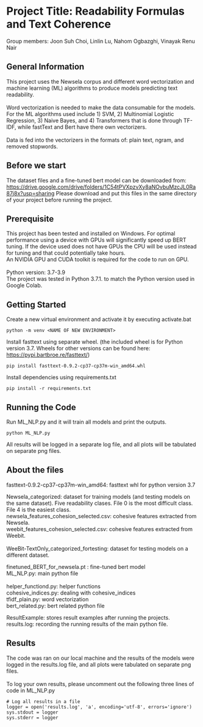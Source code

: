 # Project Title: Readability Formulas and Text Coherence

Group members: Joon Suh Choi, Linlin Lu, Nahom Ogbazghi, Vinayak Renu Nair


## General Information
This project uses the Newsela corpus and different word vectorization and machine learning (ML) algorithms to produce models predicting text readability.<br/><br/>
Word vectorization is needed to make the data consumable for the models. For the ML algorithms used include 1) SVM, 2) Multinomial Logistic Regression, 3) Naive Bayes, and 4) Transformers that is done through TF-IDF, while fastText and Bert have there own vectorizers.<br/><br/>
Data is fed into the vectorizers in the formats of: plain text, ngram, and removed stopwords.
## Before we start
The dataset files and a fine-tuned bert model can be downloaded from: https://drive.google.com/drive/folders/1C54tPVXpzvXy8aNOvbuMzcJL0Ra87j8x?usp=sharing
Please download and put this files in the same directory of your project before running the project.
## Prerequisite
This project has been tested and installed on Windows. For optimal performance using a device with GPUs will significantly speed up BERT tuning. If the device used does not have GPUs the CPU will be used instead for tuning and that could potentially take hours.<br/>
An NVIDIA GPU and CUDA toolkit is required for the code to run on GPU.<br/>
<br/>Python version: 3.7-3.9<br/>
The project was tested in Python 3.7.1. to match the Python version used in Google Colab.

## Getting Started
Create a new virtual environment and activate it by executing activate.bat
```
python -m venv <NAME OF NEW ENVIRONMENT>
```
Install fasttext using separate wheel. (the included wheel is for Python version 3.7. Wheels for other versions can be found here: https://pypi.bartbroe.re/fasttext/)
```
pip install fasttext-0.9.2-cp37-cp37m-win_amd64.whl
```
Install dependencies using requirements.txt
```
pip install -r requirements.txt
```

## Running the Code
Run ML_NLP.py and it will train all models and print the outputs.
```
python ML_NLP.py
```

All results will be logged in a separate log file, and all plots will be tabulated on separate png files.

## About the files
fasttext-0.9.2-cp37-cp37m-win_amd64: fasttext whl for python version 3.7<br/>

Newsela_categorized: dataset for training models (and testing models on the same dataset). Five readability clases. File 0 is the most difficult class. File 4 is the easiest class.<br/>
newsela_features_cohesion_selected.csv: cohesive features extracted from Newsela.<br/>
weebit_features_cohesion_selected.csv: cohesive features extracted from Weebit.<br/><br/>
WeeBit-TextOnly_categorized_fortesting: dataset for testing models on a different dataset.<br/>

finetuned_BERT_for_newsela.pt : fine-tuned bert model<br/>
ML_NLP.py: main python file<br/><br/>
helper_functiond.py: helper functions<br/>
cohesive_indices.py: dealing with cohesive_indices<br/>
tfidf_plain.py: word vectorization<br/>
bert_related.py: bert related python file<br/>

ResultExample: stores result examples after running the projects.<br/>
results.log: recording the running results of the main python file.<br/>

## Results
The code was ran on our local machine and the results of the models were logged in the results.log file, and all plots were tabulated on separate png files.<br/><br/>
To log your own results, please uncomment out the following three lines of code in ML_NLP.py
```
# Log all results in a file
logger = open('results.log', 'a', encoding='utf-8', errors='ignore')
sys.stdout = logger
sys.stderr = logger
```

